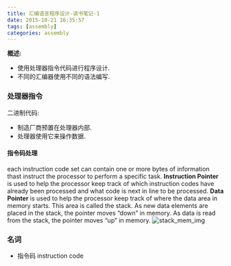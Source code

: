 ```yaml
---
title: 汇编语言程序设计-读书笔记-1
date: 2015-10-21 16:35:57
tags: [assembly]
categories: assembly
---
```

**概述:**
+ 使用处理器指令代码进行程序设计.
+ 不同的汇编器使用不同的语法编写.

### 处理器指令
二进制代码:
+ 制造厂商预置在处理器内部.
+ 处理器使用它来操作数据.

#### 指令码处理
each instruction code set can contain one or more bytes of information thast instruct the processor to perform a specific task.
**Instruction Pointer** is used to help the processor keep track of which instruction codes have already been processed and what code is next in line to be processed.
**Data Pointer** is used to help the processor keep track of where the data area in memory starts.
This area is called the stack. As new data elements are placed in the stack, the pointer moves “down” in memory. As data is read from the stack, the pointer moves “up” in memory.
![][stack_mem_img]
### 名词
+ 指令码 instruction code


[stack_mem_img]: /img/as/stack_mem_img.png  "stack_mem_img"
